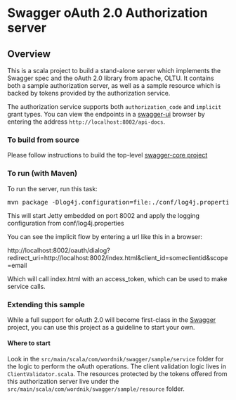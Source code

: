 # Swagger oAuth 2.0 Authorization server

## Overview
This is a scala project to build a stand-alone server which implements the Swagger spec and the oAuth 2.0 library
from apache, OLTU.  It contains both a sample authorization server, as well as a sample resource which is backed
by tokens provided by the authorization service.

The authorization service supports both `authorization_code` and `implicit` grant types.  You can view the endpoints
in a [swagger-ui](https://github.com/swagger-api/swagger-ui) browser by entering the address `http://localhost:8002/api-docs`.

### To build from source
Please follow instructions to build the top-level [swagger-core project](https://github.com/swagger-api/swagger-core)


### To run (with Maven)
To run the server, run this task:
<pre>
mvn package -Dlog4j.configuration=file:./conf/log4j.properties jetty:run
</pre>

This will start Jetty embedded on port 8002 and apply the logging configuration from conf/log4j.properties

You can see the implicit flow by entering a url like this in a browser:

http://localhost:8002/oauth/dialog?redirect_uri=http://localhost:8002/index.html&client_id=someclientid&scope=email

Which will call index.html with an access_token, which can be used to make service calls.

### Extending this sample
While a full support for oAuth 2.0 will become first-class in the [Swagger](http://swagger.wordnik.com) project, you can use
this project as a guideline to start your own.

#### Where to start
Look in the `src/main/scala/com/wordnik/swagger/sample/service` folder for the logic to perform the oAuth operations.  The
client validation logic lives in `ClientValidator.scala`.  The resources protected by the tokens offered from this authorization server live under the `src/main/scala/com/wordnik/swagger/sample/resource` folder.
